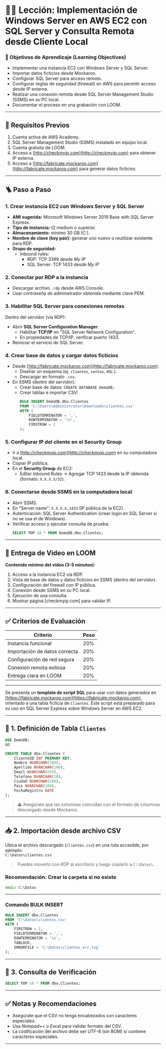 
# 🧑‍🏫 Lección: Implementación de Windows Server en AWS EC2 con SQL Server y Consulta Remota desde Cliente Local

### 🎯 Objetivos de Aprendizaje (Learning Objectives)
- Implementar una instancia EC2 con Windows Server y SQL Server.
- Importar datos ficticios desde Mockaroo.
- Configurar SQL Server para acceso remoto.
- Configurar reglas de seguridad (firewall) en AWS para permitir acceso desde IP externa.
- Realizar una conexión remota desde SQL Server Management Studio (SSMS) en su PC local.
- Documentar el proceso en una grabación con LOOM.

---

## 🧰 Requisitos Previos

1. Cuenta activa de AWS Academy.
2. SQL Server Management Studio (SSMS) instalado en equipo local.
3. Cuenta gratuita de LOOM.
4. Acceso a [http://checkmyip.com](http://checkmyip.com) para obtener IP externa.
5. Acceso a [http://fabricate.mockaroo.com](http://fabricate.mockaroo.com) para generar datos ficticios.

---

## 🪜 Paso a Paso

### 1. Crear instancia EC2 con Windows Server y SQL Server

- **AMI sugerida:** Microsoft Windows Server 2019 Base with SQL Server Express.
- **Tipo de instancia:** t2.medium o superior.
- **Almacenamiento:** mínimo 30 GB (C:).
- **Nombre de clave (key pair):** generar uno nuevo o reutilizar existente para RDP.
- **Grupo de seguridad:**
  - Inbound rules:
    - RDP: TCP 3389 desde *My IP*
    - SQL Server: TCP 1433 desde *My IP*

### 2. Conectar por RDP a la instancia

- Descargar archivo `.rdp` desde AWS Console.
- Usar contraseña de administrador obtenida mediante clave PEM.

### 3. Habilitar SQL Server para conexiones remotas

Dentro del servidor (vía RDP):

- Abrir **SQL Server Configuration Manager**:
  - Habilitar **TCP/IP** en "SQL Server Network Configuration".
  - En propiedades de TCP/IP, verificar puerto 1433.
- Reiniciar el servicio de SQL Server.

### 4. Crear base de datos y cargar datos ficticios

- Desde [http://fabricate.mockaroo.com](http://fabricate.mockaroo.com):
  - Diseñar un esquema (ej. `clientes`, `ventas`, etc.).
  - Descargar en formato `.csv`.
- En SSMS (dentro del servidor):
  - Crear base de datos: `CREATE DATABASE DemoDB;`
  - Crear tablas e importar CSV:
    ```sql
    BULK INSERT DemoDB.dbo.Clientes
    FROM 'C:\Users\Administrator\Downloads\clientes.csv'
    WITH (
        FIELDTERMINATOR = ',',
        ROWTERMINATOR = '\n',
        FIRSTROW = 2
    );
    ```

### 5. Configurar IP del cliente en el Security Group

- Ir a [http://checkmyip.com](http://checkmyip.com) en su computadora local.
- Copiar IP pública.
- En el **Security Group** de EC2:
  - Editar Inbound Rules → Agregar TCP 1433 desde la IP obtenida (formato: `X.X.X.X/32`).

### 6. Conectarse desde SSMS en la computadora local

- Abrir SSMS.
- En "Server name": `X.X.X.X,1433` (IP pública de la EC2).
- Autenticación: SQL Server Authentication (crear login en SQL Server si no se usa el de Windows).
- Verificar acceso y ejecutar consulta de prueba:
  ```sql
  SELECT TOP 10 * FROM DemoDB.dbo.Clientes;
  ```

---

## 🎥 Entrega de Video en LOOM

**Contenido mínimo del video (3-5 minutos):**
1. Acceso a la instancia EC2 vía RDP.
2. Vista de base de datos y datos ficticios en SSMS (dentro del servidor).
3. Configuración del firewall con IP pública.
4. Conexión desde SSMS en su PC local.
5. Ejecución de una consulta.
6. Mostrar página [checkmyip.com] para validar IP.

---

## ✅ Criterios de Evaluación

| Criterio                        | Peso |
|-------------------------------|------|
| Instancia funcional            | 20%  |
| Importación de datos correcta | 20%  |
| Configuración de red segura   | 20%  |
| Conexión remota exitosa       | 20%  |
| Entrega clara en LOOM         | 20%  |

---

Se presenta un **template de script SQL** para usar con datos generados en [https://fabricate.mockaroo.com](https://fabricate.mockaroo.com), orientado a una tabla ficticia de `Clientes`. Este script está preparado para su uso en SQL Server Express sobre Windows Server en AWS EC2.

---

## 📄 1. Definición de Tabla `Clientes`

```sql
USE DemoDB;
GO

CREATE TABLE dbo.Clientes (
    ClienteID INT PRIMARY KEY,
    Nombre NVARCHAR(100),
    Apellido NVARCHAR(100),
    Email NVARCHAR(255),
    Telefono NVARCHAR(20),
    Ciudad NVARCHAR(100),
    Pais NVARCHAR(100),
    FechaRegistro DATE
);
```

> ⚠️ Asegúrate que las columnas coincidan con el formato de columnas descargado desde Mockaroo.

---

## 📥 2. Importación desde archivo CSV

Ubica el archivo descargado (`clientes.csv`) en una ruta accesible, por ejemplo:  
`C:\Datos\clientes.csv`

> Puedes moverlo con RDP al escritorio y luego copiarlo a `C:\Datos\`.

### Recomendación: Crear la carpeta si no existe

```cmd
mkdir C:\Datos
```

---

### Comando BULK INSERT

```sql
BULK INSERT dbo.Clientes
FROM 'C:\Datos\clientes.csv'
WITH (
    FIRSTROW = 2,
    FIELDTERMINATOR = ',',
    ROWTERMINATOR = '\n',
    TABLOCK,
    ERRORFILE = 'C:\Datos\clientes_err.log'
);
```

---

## 🧪 3. Consulta de Verificación

```sql
SELECT TOP 10 * FROM dbo.Clientes;
```

---

## ✅ Notas y Recomendaciones

- Asegúrate que el CSV no tenga encabezados con caracteres especiales.
- Usa *Notepad++* o *Excel* para validar formato del CSV.
- La codificación del archivo debe ser UTF-8 (sin BOM) si contiene caracteres especiales.

---

